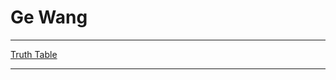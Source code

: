 <html>
<body>
<H1>Ge Wang</H1>
<hr>
<a href="javascript/truth_table.html">Truth Table</a>
<hr>
</body>
</html>

